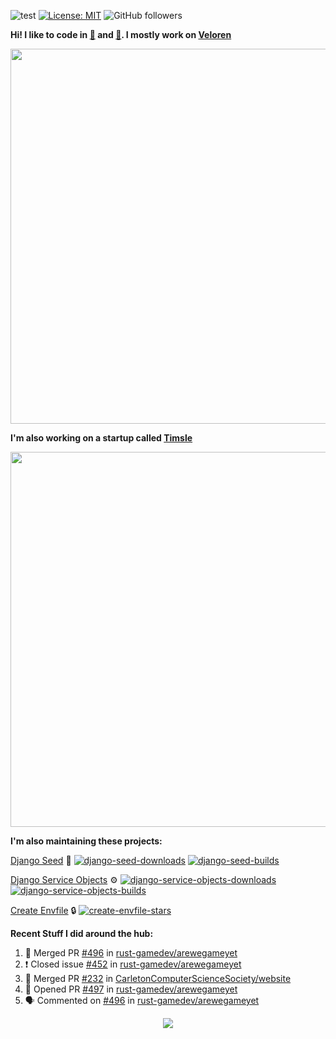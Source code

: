 ![test](https://hits.seeyoufarm.com/api/count/incr/badge.svg?url=https://github.com/AngelOnFira)
[![License: MIT](https://img.shields.io/badge/License-MIT-yellow.svg)](https://opensource.org/licenses/MIT)
![GitHub followers](https://img.shields.io/github/followers/angelonfira?style=social)

**Hi! I like to code in [:crab:](https://www.rust-lang.org/) and [:snake:](https://www.python.org/). I mostly work on [Veloren](https://veloren.net)**

<p align="center">
  <img width="600" src="https://media.discordapp.net/attachments/444005079410802699/730566298073038949/rsz_5f0656b6aa176.png">
</p>

**I'm also working on a startup called [Timsle](https://timsle.com)**

<p align="center">
  <img width="600" src="https://media.discordapp.net/attachments/444005079410802699/730566842674053130/rsz_5f0657242abb4.png">
</p>

**I'm also maintaining these projects:**

[Django Seed](https://github.com/Brobin/django-seed)
:seedling:
[![django-seed-downloads](https://pepy.tech/badge/django-seed)](https://pepy.tech/project/django-seed)
[![django-seed-builds](https://github.com/Brobin/django-seed/workflows/Test/badge.svg)](https://github.com/Brobin/django-seed)

[Django Service Objects](https://github.com/mixxorz/django-service-objects)
:gear:
[![django-service-objects-downloads](https://pepy.tech/badge/django-service-objects)](https://pepy.tech/project/django-service-objects)
[![django-service-objects-builds](https://github.com/mixxorz/django-service-objects/actions/workflows/test.yml/badge.svg)](https://github.com/mixxorz/django-service-objects/actions/workflows/test.yml)

[Create Envfile](https://github.com/SpicyPizza/create-envfile)
:lock:
[![create-envfile-stars](https://img.shields.io/github/stars/SpicyPizza/create-envfile?style=social)](https://github.com/SpicyPizza/create-envfile)

**Recent Stuff I did around the hub:**

<!--START_SECTION:activity-->
1. 🎉 Merged PR [#496](https://github.com/rust-gamedev/arewegameyet/pull/496) in [rust-gamedev/arewegameyet](https://github.com/rust-gamedev/arewegameyet)
2. ❗️ Closed issue [#452](https://github.com/rust-gamedev/arewegameyet/issues/452) in [rust-gamedev/arewegameyet](https://github.com/rust-gamedev/arewegameyet)
3. 🎉 Merged PR [#232](https://github.com/CarletonComputerScienceSociety/website/pull/232) in [CarletonComputerScienceSociety/website](https://github.com/CarletonComputerScienceSociety/website)
4. 💪 Opened PR [#497](https://github.com/rust-gamedev/arewegameyet/pull/497) in [rust-gamedev/arewegameyet](https://github.com/rust-gamedev/arewegameyet)
5. 🗣 Commented on [#496](https://github.com/rust-gamedev/arewegameyet/issues/496) in [rust-gamedev/arewegameyet](https://github.com/rust-gamedev/arewegameyet)
<!--END_SECTION:activity-->

<p align="center">
  <img src="https://github-profile-trophy.vercel.app/?username=angelonfira&column=4&theme=nord&margin-w=15&margin-h=15">
</p>
